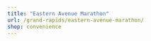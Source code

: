 ```yaml
---
title: "Eastern Avenue Marathon"
url: /grand-rapids/eastern-avenue-marathon/
shop: convenience
---
```

